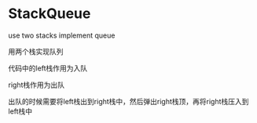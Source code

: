 # StackQueue
use two stacks implement queue

用两个栈实现队列

代码中的left栈作用为入队

right栈作用为出队

出队的时候需要将left栈出到right栈中，然后弹出right栈顶，再将right栈压入到left栈中
